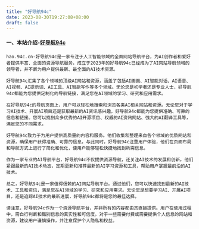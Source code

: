 ```yaml
---
title: "好导航94c"
date: 2023-08-30T19:27:08+08:00
draft: false
---
```

#### 一、本站介绍-[好导航94c](https://hao.94c.cn)
    hao.94c.cn-好导航94c是一家专注于人工智能领域的全面网站导航平台，为AI创作者和爱好者提供丰富、全面的资源导航服务。成立于2023年的好导航94c已经成为了AI网站导航领域的领导者，并不断为用户提供最新、最全面的AI技术资源。

    好导航94c汇集了各个领域的顶级AI网站和资源，涵盖了包括AI画画、AI智能对话、AI语音、AI视频、AI提示词、AI工具、AI智能写作等多个领域。无论您是初学者还是专业人士，好导航94c都能为您提供定制化的导航链接，满足您在AI领域的学习、研究和应用需求。

    在好导航94c的导航页面上，用户可以轻松地搜索和浏览各类AI相关网站和资源。无论您对于学习AI技术、开展AI项目还是获取最新的AI资讯感兴趣，好导航94c都能为您提供准确、可靠的信息和链接。您可以找到众多优秀的AI开源项目、权威的AI资讯网站、强大的AI翻译工具等，满足您的不同需求。

    好导航94c致力于为用户提供高质量的内容和服务。他们收集和整理来自各个领域的优质网站和资源，确保用户获得准确、可靠的信息。与此同时，好导航94c注重用户体验，他们在页面布局和导航方式上进行了简化和优化，使用户能够轻松快捷地找到所需信息。

    作为一家专业的AI导航平台，好导航94c不仅提供资源导航，还关注AI技术的发展和创新。他们紧跟最新的AI技术动态，定期更新和推荐最新的AI学习资源和工具，帮助用户掌握最前沿的AI技术。

    总之，好导航94c是一家值得信赖的AI网站导航平台。通过他们，您可以快速找到最新的AI技术、工具和资讯，满足您在AI领域的学习、研究和应用需求。无论您是想要学习AI、开展AI项目，还是追踪AI技术的最新进展，好导航94c都将是您的最佳选择。

    请注意，好导航94c作为一个资源导航平台，并非所有的内容都由其直接提供。用户在使用过程中，需自行判断和甄别信息的真实性和可信度。对于一些需要付费或需要提供个人信息的网站和资源，建议用户谨慎操作，并注意保护个人隐私和权益。
